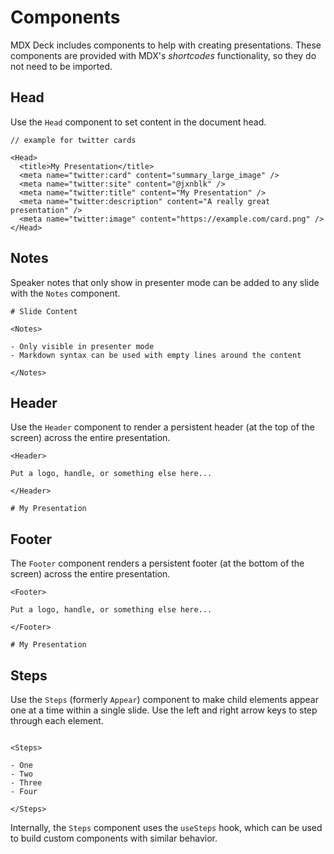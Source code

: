 # Components

MDX Deck includes components to help with creating presentations.
These components are provided with MDX's *shortcodes* functionality, so they do not need to be imported.

## Head

Use the `Head` component to set content in the document head.

```mdx
// example for twitter cards

<Head>
  <title>My Presentation</title>
  <meta name="twitter:card" content="summary_large_image" />
  <meta name="twitter:site" content="@jxnblk" />
  <meta name="twitter:title" content="My Presentation" />
  <meta name="twitter:description" content="A really great presentation" />
  <meta name="twitter:image" content="https://example.com/card.png" />
</Head>
```

## Notes

Speaker notes that only show in presenter mode can be added to any slide with the `Notes` component.

```mdx
# Slide Content

<Notes>

- Only visible in presenter mode
- Markdown syntax can be used with empty lines around the content

</Notes>
```

## Header

Use the `Header` component to render a persistent header (at the top of the screen) across the entire presentation.

```mdx
<Header>

Put a logo, handle, or something else here...

</Header>

# My Presentation

```

## Footer

The `Footer` component renders a persistent footer (at the bottom of the screen) across the entire presentation.

```mdx
<Footer>

Put a logo, handle, or something else here...

</Footer>

# My Presentation

```

## Steps

Use the `Steps` (formerly `Appear`) component to make child elements appear one at a time within a single slide.
Use the left and right arrow keys to step through each element.

```mdx

<Steps>

- One
- Two
- Three
- Four

</Steps>
```

Internally, the `Steps` component uses the `useSteps` hook, which can be used to build custom components with similar behavior.


<!--
## Image

Use the `Image` component to render a fullscreen image with the CSS `background-image` property.

```mdx
import { Image } from 'mdx-deck'

<Image src="kitten.png" />
```

```mdx
import { Image } from 'mdx-deck'

<Image src='kittens.png'>

# Kittens

</Image>
```

**Props**

- `src` (string) image URL
- `size` (string) CSS background-size

## Embed

**Experimental**

The `Embed` component is intended for use **outside** of an MDX Deck to render a preview of a particular slide.
This can be used to embed slide previews in other places, like a blog post write-up of a presentation.

```jsx
import React from 'react'
import { Embed } from 'mdx-deck'
import deck from './my-deck.mdx'

export default props => (
  <>
    <h2>Second Slide</h2>
    <Embed src={deck} slide={2} />
  </>
)
```
-->
